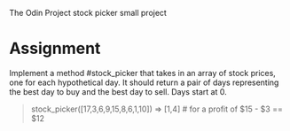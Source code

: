 The Odin Project stock picker small project

# Assignment

Implement a method #stock_picker that takes in an array of stock prices, one for each hypothetical day. It should return a pair of days representing the best day to buy and the best day to sell. Days start at 0.

> stock_picker([17,3,6,9,15,8,6,1,10])
=> [1,4]  # for a profit of $15 - $3 == $12
